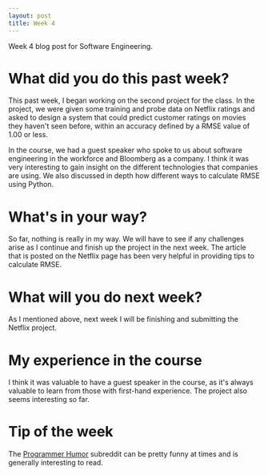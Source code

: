 ```yaml
---
layout: post
title: Week 4
---
```


Week 4 blog post for Software Engineering. 

# What did you do this past week?

This past week, I began working on the second project for the class. In the project, we were given some training and probe data on Netflix ratings and asked to design a system that could predict customer ratings on movies they haven't seen before, within an accuracy defined by a RMSE value of 1.00 or less. 

In the course, we had a guest speaker who spoke to us about software engineering in the workforce and Bloomberg as a company. I think it was very interesting to gain insight on the different technologies that companies are using. We also discussed in depth how different ways to calculate RMSE using Python.

# What's in your way?

So far, nothing is really in my way. We will have to see if any challenges arise as I continue and finish up the project in the next week. The article that is posted on the Netflix page has been very helpful in providing tips to calculate RMSE.

# What will you do next week?

As I mentioned above, next week I will be finishing and submitting the Netflix project. 

# My experience in the course

I think it was valuable to have a guest speaker in the course, as it's always valuable to learn from those with first-hand experience. The project also seems interesting so far. 

# Tip of the week

The [Programmer Humor](https://www.reddit.com/r/programmerhumor) subreddit can be pretty funny at times and is generally interesting to read. 
